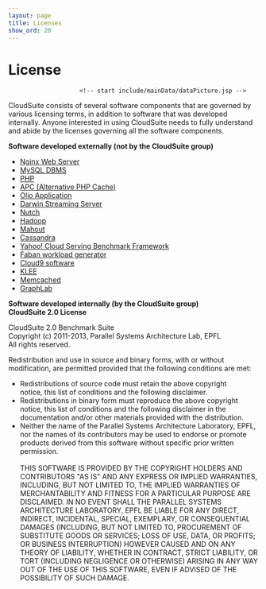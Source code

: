 ```yaml
---
layout: page
title: Licenses
show_ord: 20
---
```



<div id="content_outline">
<div id="content-projects"> 

<h1>License</h1>

                        <!-- start include/mainData/dataPicture.jsp -->

<p>CloudSuite consists of several software components that are governed by various licensing terms, in addition to software that was developed internally. Anyone interested in using CloudSuite needs to fully understand and abide by the licenses governing all the software components.</p>
<p>
<b>Software developed externally (not by the CloudSuite group)</b>
<ul>
<li><a href="http://nginx.org/LICENSE">Nginx Web Server</a></li>
<li><a href="http://www.gnu.org/licenses/gpl.html">MySQL DBMS</a></li>
<li><a href="http://www.php.net/license/3_01.txt">PHP</a></li>
<li><a href="http://www.php.net/license/3_01.txt">APC (Alternative PHP Cache)</a></li>
<li><a href="https://github.com/shanti/olio/blob/master/LICENSE">Olio Application</a></li>
<li><a href="http://www.opensource.apple.com/license/apsl/">Darwin Streaming Server</a></li>
<li><a href="http://www.apache.org/licenses/LICENSE-2.0">Nutch</a></li>
<li><a href="http://www.apache.org/licenses/LICENSE-2.0">Hadoop</a></li>
<li><a href="http://www.apache.org/licenses/LICENSE-2.0">Mahout</a></li>
<li><a href="http://www.apache.org/licenses/LICENSE-2.0">Cassandra</a></li>
<li><a href="https://github.com/brianfrankcooper/YCSB/blob/master/LICENSE.txt">Yahoo! Cloud Serving Benchmark Framework</a></li>
<li><a href="http://www.opensource.org/licenses/cddl1.php">Faban workload generator</a></li>
<li><a href ="https://github.com/dslab-epfl/cloud9/blob/master/CLOUD9-LICENSE">Cloud9 software</a></li>
<li><a href="https://github.com/dslab-epfl/cloud9/blob/master/KLEE-LICENSE">KLEE</a></li>
<li><a href="https://github.com/memcached/memcached/blob/master/LICENSE">Memcached</a></li>
<li><a href="http://www.gnu.org/licenses/gpl.html">GraphLab</a></li>
</ul>
</p>
<p>
<b>Software developed internally (by the CloudSuite group)</b>
<br/><b>CloudSuite 2.0 License</b>

<p>
CloudSuite 2.0 Benchmark Suite
<br/>	
Copyright (c) 2011-2013, Parallel Systems Architecture Lab, EPFL<br/>
All rights reserved.<br/>

Redistribution and use in source and binary forms, with or without<br/>
modification, are permitted provided that the following conditions are met:<br/>
<ul>
<li>
    Redistributions of source code must retain the above copyright<br/>
    notice, this list of conditions and the following disclaimer.<br/>
</li>
 <li>
 Redistributions in binary form must reproduce the above copyright<br/>
 notice, this list of conditions and the following disclaimer in the<br/>
 documentation and/or other materials provided with the distribution.
</li>
<li>
 Neither the name of the Parallel Systems Architecture Laboratory, EPFL, <br/>
 nor the names of its contributors may be used to endorse or promote <br/>
 products derived from this software without specific prior written permission.
</li>
<br/>
THIS SOFTWARE IS PROVIDED BY THE COPYRIGHT HOLDERS AND CONTRIBUTORS "AS IS" AND
ANY EXPRESS OR IMPLIED WARRANTIES, INCLUDING, BUT NOT LIMITED TO, THE IMPLIED
WARRANTIES OF MERCHANTABILITY AND FITNESS FOR A PARTICULAR PURPOSE ARE
DISCLAIMED. IN NO EVENT SHALL THE PARALLEL SYSTEMS ARCHITECTURE LABORATORY, EPFL BE LIABLE
FOR ANY DIRECT, INDIRECT, INCIDENTAL, SPECIAL, EXEMPLARY, OR CONSEQUENTIAL DAMAGES
(INCLUDING, BUT NOT LIMITED TO, PROCUREMENT OF SUBSTITUTE GOODS OR SERVICES;
LOSS OF USE, DATA, OR PROFITS; OR BUSINESS INTERRUPTION) HOWEVER CAUSED AND
ON ANY THEORY OF LIABILITY, WHETHER IN CONTRACT, STRICT LIABILITY, OR TORT
(INCLUDING NEGLIGENCE OR OTHERWISE) ARISING IN ANY WAY OUT OF THE USE OF THIS
SOFTWARE, EVEN IF ADVISED OF THE POSSIBILITY OF SUCH DAMAGE.<br/>
</ul>
</p>

</p>                <!-- end include/mainData/dataPicture.jsp -->

<br/>


</div>
</div>